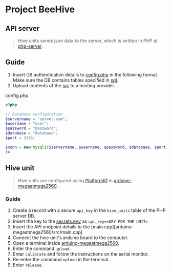 # Project BeeHive

## API server

> Hive units sends json data to the server, which is written in PHP at [php-server](php-server/).

## Guide

1. Insert DB authentication details to [config.php](php-server/src/config.php) in the following format.
   Make sure the DB contains tables specified in [sql](php-server/sql/).
1. Upload contents of the [src](php-server/src/) to a hosting provider.

config.php

```php
<?php

// Database configuration
$servername = "server.com";
$username = "user";
$password = "password";
$database = "database";
$port = 3306;

$conn = new mysqli($servername, $username, $password, $database, $port);
?>
```

## Hive unit

> Hive units are configured using [PlatformIO](https://platformio.org/) in [arduino-megaatmega2560](arduino-megaatmega2560/).

### Guide

1. Create a record with a secure `api_key` in the `hive_units` table of the PHP server DB.
1. Insert the key to the [secrets.env](arduino-megaatmega2560/secrets.env) as `api_key=<KEY FOR THE UNIT>`
1. Insert the API endpoint details to the [main.cpp][arduino-megaatmega2560/src/main.cpp]
1. Connect the hive unit's arduino board to the computer.
1. Open a terminal inside [arduino-megaatmega2560](arduino-megaatmega2560/).
1. Enter the command `upload`.
1. Enter `calibrate` and follow the instructions on the serial monitor.
1. Re-enter the command `upload` in the terminal.
1. Enter `release`.
